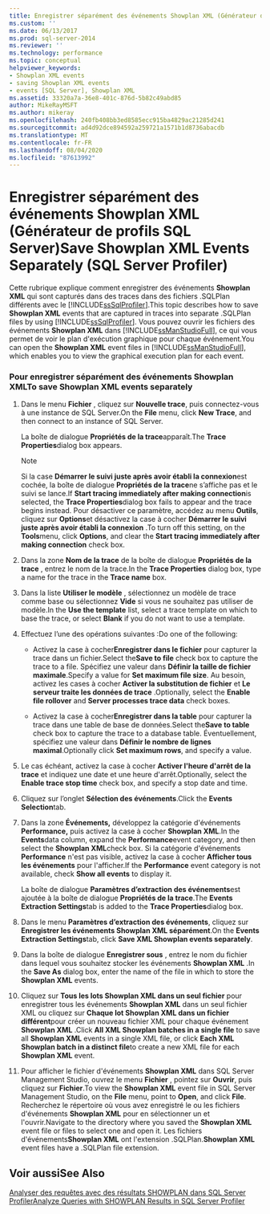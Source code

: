 ```yaml
---
title: Enregistrer séparément des événements Showplan XML (Générateur de profils SQL Server) | Microsoft Docs
ms.custom: ''
ms.date: 06/13/2017
ms.prod: sql-server-2014
ms.reviewer: ''
ms.technology: performance
ms.topic: conceptual
helpviewer_keywords:
- Showplan XML events
- saving Showplan XML events
- events [SQL Server], Showplan XML
ms.assetid: 33320a7a-36e8-401c-876d-5b82c49abd85
author: MikeRayMSFT
ms.author: mikeray
ms.openlocfilehash: 240fb408bb3ed8585ecc915ba4829ac21285d241
ms.sourcegitcommit: ad4d92dce894592a259721a1571b1d8736abacdb
ms.translationtype: MT
ms.contentlocale: fr-FR
ms.lasthandoff: 08/04/2020
ms.locfileid: "87613992"
---
```

# <a name="save-showplan-xml-events-separately-sql-server-profiler"></a><span data-ttu-id="5b6cb-102">Enregistrer séparément des événements Showplan XML (Générateur de profils SQL Server)</span><span class="sxs-lookup"><span data-stu-id="5b6cb-102">Save Showplan XML Events Separately (SQL Server Profiler)</span></span>
  <span data-ttu-id="5b6cb-103">Cette rubrique explique comment enregistrer des événements **Showplan XML** qui sont capturés dans des traces dans des fichiers .SQLPlan différents avec le [!INCLUDE[ssSqlProfiler](../../includes/sssqlprofiler-md.md)].</span><span class="sxs-lookup"><span data-stu-id="5b6cb-103">This topic describes how to save **Showplan XML** events that are captured in traces into separate .SQLPlan files by using [!INCLUDE[ssSqlProfiler](../../includes/sssqlprofiler-md.md)].</span></span> <span data-ttu-id="5b6cb-104">Vous pouvez ouvrir les fichiers des événements **Showplan XML** dans [!INCLUDE[ssManStudioFull](../../includes/ssmanstudiofull-md.md)], ce qui vous permet de voir le plan d'exécution graphique pour chaque événement.</span><span class="sxs-lookup"><span data-stu-id="5b6cb-104">You can open the **Showplan XML** event files in [!INCLUDE[ssManStudioFull](../../includes/ssmanstudiofull-md.md)], which enables you to view the graphical execution plan for each event.</span></span>  
  
### <a name="to-save-showplan-xml-events-separately"></a><span data-ttu-id="5b6cb-105">Pour enregistrer séparément des événements Showplan XML</span><span class="sxs-lookup"><span data-stu-id="5b6cb-105">To save Showplan XML events separately</span></span>  
  
1.  <span data-ttu-id="5b6cb-106">Dans le menu **Fichier** , cliquez sur **Nouvelle trace**, puis connectez-vous à une instance de SQL Server.</span><span class="sxs-lookup"><span data-stu-id="5b6cb-106">On the **File** menu, click **New Trace**, and then connect to an instance of SQL Server.</span></span>  
  
     <span data-ttu-id="5b6cb-107">La boîte de dialogue **Propriétés de la trace**apparaît.</span><span class="sxs-lookup"><span data-stu-id="5b6cb-107">The **Trace Properties**dialog box appears.</span></span>  
  
    > [!NOTE]  
    >  <span data-ttu-id="5b6cb-108">Si la case **Démarrer le suivi juste après avoir établi la connexion**est cochée, la boîte de dialogue **Propriétés de la trace**ne s’affiche pas et le suivi se lance.</span><span class="sxs-lookup"><span data-stu-id="5b6cb-108">If **Start tracing immediately after making connection**is selected, the **Trace Properties**dialog box fails to appear and the trace begins instead.</span></span> <span data-ttu-id="5b6cb-109">Pour désactiver ce paramètre, accédez au menu **Outils**, cliquez sur **Options**et désactivez la case à cocher **Démarrer le suivi juste après avoir établi la connexion** .</span><span class="sxs-lookup"><span data-stu-id="5b6cb-109">To turn off this setting, on the **Tools**menu, click **Options**, and clear the **Start tracing immediately after making connection** check box.</span></span>  
  
2.  <span data-ttu-id="5b6cb-110">Dans la zone **Nom de la trace** de la boîte de dialogue **Propriétés de la trace** , entrez le nom de la trace.</span><span class="sxs-lookup"><span data-stu-id="5b6cb-110">In the **Trace Properties** dialog box, type a name for the trace in the **Trace name** box.</span></span>  
  
3.  <span data-ttu-id="5b6cb-111">Dans la liste **Utiliser le modèle** , sélectionnez un modèle de trace comme base ou sélectionnez **Vide** si vous ne souhaitez pas utiliser de modèle.</span><span class="sxs-lookup"><span data-stu-id="5b6cb-111">In the **Use the template** list, select a trace template on which to base the trace, or select **Blank** if you do not want to use a template.</span></span>  
  
4.  <span data-ttu-id="5b6cb-112">Effectuez l’une des opérations suivantes :</span><span class="sxs-lookup"><span data-stu-id="5b6cb-112">Do one of the following:</span></span>  
  
    -   <span data-ttu-id="5b6cb-113">Activez la case à cocher**Enregistrer dans le fichier** pour capturer la trace dans un fichier.</span><span class="sxs-lookup"><span data-stu-id="5b6cb-113">Select the**Save to file** check box to capture the trace to a file.</span></span> <span data-ttu-id="5b6cb-114">Spécifiez une valeur dans **Définir la taille de fichier maximale**.</span><span class="sxs-lookup"><span data-stu-id="5b6cb-114">Specify a value for **Set maximum file size**.</span></span> <span data-ttu-id="5b6cb-115">Au besoin, activez les cases à cocher **Activer la substitution de fichier** et **Le serveur traite les données de trace** .</span><span class="sxs-lookup"><span data-stu-id="5b6cb-115">Optionally, select the **Enable file rollover** and **Server processes trace data** check boxes.</span></span>  
  
    -   <span data-ttu-id="5b6cb-116">Activez la case à cocher**Enregistrer dans la table** pour capturer la trace dans une table de base de données.</span><span class="sxs-lookup"><span data-stu-id="5b6cb-116">Select the**Save to table** check box to capture the trace to a database table.</span></span> <span data-ttu-id="5b6cb-117">Éventuellement, spécifiez une valeur dans **Définir le nombre de lignes maximal**.</span><span class="sxs-lookup"><span data-stu-id="5b6cb-117">Optionally click **Set maximum rows**, and specify a value.</span></span>  
  
5.  <span data-ttu-id="5b6cb-118">Le cas échéant, activez la case à cocher **Activer l'heure d'arrêt de la trace** et indiquez une date et une heure d'arrêt.</span><span class="sxs-lookup"><span data-stu-id="5b6cb-118">Optionally, select the **Enable trace stop time** check box, and specify a stop date and time.</span></span>  
  
6.  <span data-ttu-id="5b6cb-119">Cliquez sur l’onglet **Sélection des événements**.</span><span class="sxs-lookup"><span data-stu-id="5b6cb-119">Click the **Events Selection**tab.</span></span>  
  
7.  <span data-ttu-id="5b6cb-120">Dans la zone **Événements,** développez la catégorie d'événements **Performance,** puis activez la case à cocher **Showplan XML**.</span><span class="sxs-lookup"><span data-stu-id="5b6cb-120">In the **Events**data column, expand the **Performance**event category, and then select the **Showplan XML**check box.</span></span> <span data-ttu-id="5b6cb-121">Si la catégorie d'événements **Performance** n'est pas visible, activez la case à cocher **Afficher tous les événements** pour l'afficher.</span><span class="sxs-lookup"><span data-stu-id="5b6cb-121">If the **Performance** event category is not available, check **Show all events** to display it.</span></span>  
  
     <span data-ttu-id="5b6cb-122">La boîte de dialogue **Paramètres d’extraction des événements**est ajoutée à la boîte de dialogue **Propriétés de la trace**.</span><span class="sxs-lookup"><span data-stu-id="5b6cb-122">The **Events Extraction Settings**tab is added to the **Trace Properties**dialog box.</span></span>  
  
8.  <span data-ttu-id="5b6cb-123">Dans le menu **Paramètres d’extraction des événements**, cliquez sur **Enregistrer les événements Showplan XML séparément**.</span><span class="sxs-lookup"><span data-stu-id="5b6cb-123">On the **Events Extraction Settings**tab, click **Save XML Showplan events separately**.</span></span>  
  
9. <span data-ttu-id="5b6cb-124">Dans la boîte de dialogue **Enregistrer sous** , entrez le nom du fichier dans lequel vous souhaitez stocker les événements **Showplan XML** .</span><span class="sxs-lookup"><span data-stu-id="5b6cb-124">In the **Save As** dialog box, enter the name of the file in which to store the **Showplan XML** events.</span></span>  
  
10. <span data-ttu-id="5b6cb-125">Cliquez sur **Tous les lots Showplan XML dans un seul fichier** pour enregistrer tous les événements **Showplan XML** dans un seul fichier XML ou cliquez sur **Chaque lot Showplan XML dans un fichier différent**pour créer un nouveau fichier XML pour chaque événement **Showplan XML** .</span><span class="sxs-lookup"><span data-stu-id="5b6cb-125">Click **All XML Showplan batches in a single file** to save all **Showplan XML** events in a single XML file, or click **Each XML Showplan batch in a distinct file**to create a new XML file for each **Showplan XML** event.</span></span>  
  
11. <span data-ttu-id="5b6cb-126">Pour afficher le fichier d'événements **Showplan XML** dans SQL Server Management Studio, ouvrez le menu **Fichier** , pointez sur **Ouvrir**, puis cliquez sur **Fichier**.</span><span class="sxs-lookup"><span data-stu-id="5b6cb-126">To view the **Showplan XML** event file in SQL Server Management Studio, on the **File** menu, point to **Open**, and click **File**.</span></span> <span data-ttu-id="5b6cb-127">Recherchez le répertoire où vous avez enregistré le ou les fichiers d'événements **Showplan XML** pour en sélectionner un et l'ouvrir.</span><span class="sxs-lookup"><span data-stu-id="5b6cb-127">Navigate to the directory where you saved the **Showplan XML** event file or files to select one and open it.</span></span> <span data-ttu-id="5b6cb-128">Les fichiers d'événements**Showplan XML** ont l'extension .SQLPlan.</span><span class="sxs-lookup"><span data-stu-id="5b6cb-128">**Showplan XML** event files have a .SQLPlan file extension.</span></span>  
  
## <a name="see-also"></a><span data-ttu-id="5b6cb-129">Voir aussi</span><span class="sxs-lookup"><span data-stu-id="5b6cb-129">See Also</span></span>  
 [<span data-ttu-id="5b6cb-130">Analyser des requêtes avec des résultats SHOWPLAN dans SQL Server Profiler</span><span class="sxs-lookup"><span data-stu-id="5b6cb-130">Analyze Queries with SHOWPLAN Results in SQL Server Profiler</span></span>](../../tools/sql-server-profiler/analyze-queries-with-showplan-results-in-sql-server-profiler.md)  
  
  
